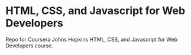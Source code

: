 # HTML, CSS, and Javascript for Web Developers

Repo for Coursera Johns Hopkins HTML, CSS, and Javascript for Web Developers course.